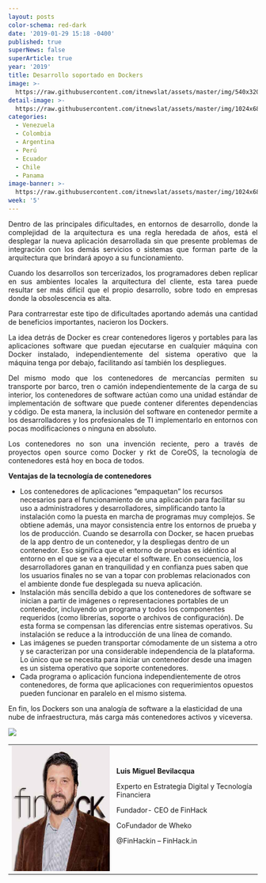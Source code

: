 ```yaml
---
layout: posts
color-schema: red-dark
date: '2019-01-29 15:18 -0400'
published: true
superNews: false
superArticle: true
year: '2019'
title: Desarrollo soportado en Dockers
image: >-
  https://raw.githubusercontent.com/itnewslat/assets/master/img/540x320/Sistemas-de-Archivos-p.jpg
detail-image: >-
  https://raw.githubusercontent.com/itnewslat/assets/master/img/1024x680/Sistemas-de-Archivos-g.jpg
categories:
  - Venezuela
  - Colombia
  - Argentina
  - Perú
  - Ecuador
  - Chile
  - Panama
image-banner: >-
  https://raw.githubusercontent.com/itnewslat/assets/master/img/1024x680/Sistemas-de-Archivos-g.jpg
week: '5'
---
```

<p style="text-align: justify;">Dentro de las principales dificultades, en entornos de desarrollo, donde la complejidad de la arquitectura es una regla heredada de años, está el desplegar la nueva aplicación desarrollada sin que presente problemas de integración con los demás servicios o sistemas que forman parte de la arquitectura que brindará apoyo a su funcionamiento. </p>
  
<p style="text-align: justify;">Cuando los desarrollos son tercerizados, los programadores deben replicar en sus ambientes locales la arquitectura del cliente, esta tarea puede resultar ser más difícil que el propio desarrollo, sobre todo en empresas donde la obsolescencia es alta.</p>
  
<p style="text-align: justify;">Para contrarrestar este tipo de dificultades aportando además una cantidad de beneficios importantes, nacieron los Dockers.</p>
  
<p style="text-align: justify;">La idea detrás de Docker es crear contenedores ligeros y portables para las aplicaciones software que puedan ejecutarse en cualquier máquina con Docker instalado, independientemente del sistema operativo que la máquina tenga por debajo, facilitando así también los despliegues. </p>
  
<p style="text-align: justify;">Del mismo modo que los contenedores de mercancías permiten su transporte por barco, tren o camión independientemente de la carga de su interior, los contenedores de software actúan como una unidad estándar de implementación de software que puede contener diferentes dependencias y código. De esta manera, la inclusión del software en contenedor permite a los desarrolladores y los profesionales de TI implementarlo en entornos con pocas modificaciones o ninguna en absoluto.</p>
 
<p style="text-align: justify;">Los contenedores no son una invención reciente, pero a través de proyectos open source como Docker y rkt de CoreOS, la tecnología de contenedores está hoy en boca de todos.</p>

**Ventajas de la tecnología de contenedores**
  
- Los contenedores de aplicaciones “empaquetan” los recursos necesarios para el funcionamiento de una aplicación para facilitar su uso a administradores y desarrolladores, simplificando tanto la instalación como la puesta en marcha de programas muy complejos. Se obtiene además, una mayor consistencia entre los entornos de prueba y los de producción. Cuando se desarrolla con Docker, se hacen pruebas de la app dentro de un contenedor, y la despliegas dentro de un contenedor. Eso significa que el entorno de pruebas es idéntico al entorno en el que se va a ejecutar el software. En consecuencia, los desarrolladores ganan en tranquilidad y en confianza pues saben que los usuarios finales no se van a topar con problemas relacionados con el ambiente donde fue desplegada su nueva aplicación.
- Instalación más sencilla debido a que los contenedores de software se inician a partir de imágenes o representaciones portables de un contenedor, incluyendo un programa y todos los componentes requeridos (como librerías, soporte o archivos de configuración). De esta forma se compensan las diferencias entre sistemas operativos. Su instalación se reduce a la introducción de una línea de comando.
- Las imágenes se pueden transportar cómodamente de un sistema a otro y se caracterizan por una considerable independencia de la plataforma. Lo único que se necesita para iniciar un contenedor desde una imagen es un sistema operativo que soporte contenedores.
- Cada programa o aplicación funciona independientemente de otros contenedores, de forma que aplicaciones con requerimientos opuestos pueden funcionar en paralelo en el mismo sistema.

En fin, los Dockers son una analogía de software a la elasticidad de una nube de infraestructura, más carga más contenedores activos y viceversa.
  
![](https://www.shiplilly.com/wp-content/uploads/2016/01/standard-container-300x225.jpg)
 
<table style="height: 352px;" width="622">
<tbody>
<tr>
<td><img class="alignnone" src="https://raw.githubusercontent.com/itnewslat/assets/master/img/300x300/LMB.jpg" alt="" width="266" height="253" /></td>
  <td><Strong>Luis Miguel Bevilacqua</Strong>

Experto en Estrategia Digital y Tecnología Financiera

Fundador- CEO de FinHack

CoFundador de Wheko

@FinHackin – FinHack.in</td>
</tr>
</tbody>
</table>
